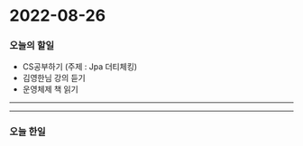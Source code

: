 2022-08-26
==========

### 오늘의 할일
* CS공부하기 (주제 : Jpa 더티체킹)
* 김영한님 강의 듣기
* 운영체제 책 읽기

<hr/>
<hr/>

### 오늘 한일